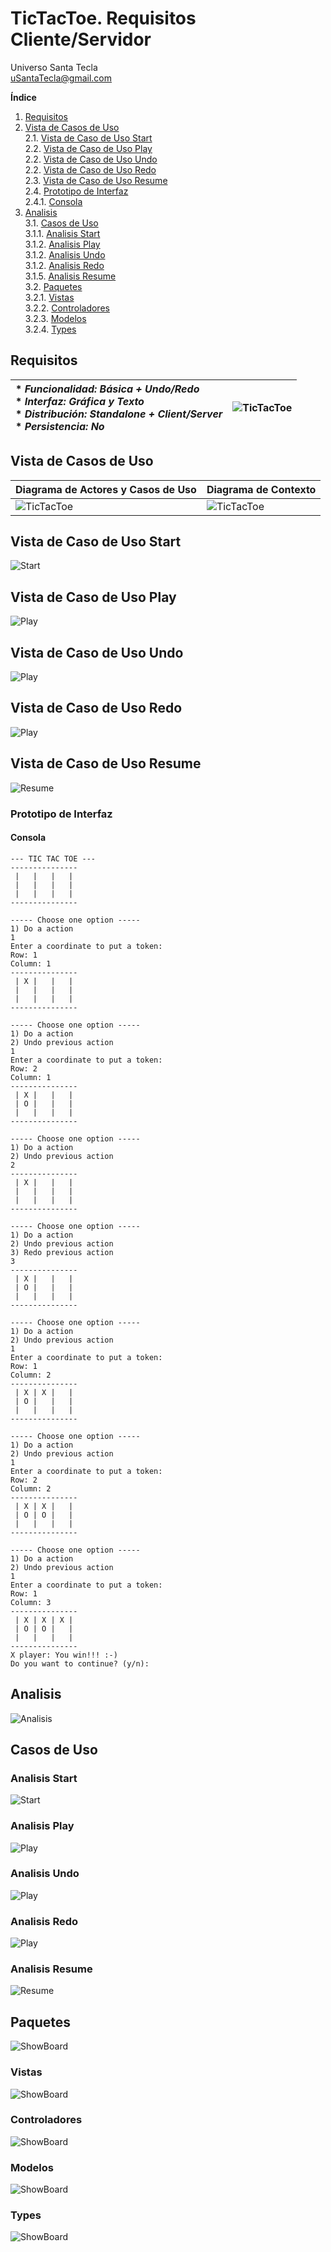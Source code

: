 # TicTacToe. Requisitos Cliente/Servidor
Universo Santa Tecla  
[uSantaTecla@gmail.com](mailto:uSantaTecla@gmail.com)  
  
**Índice**

1. [Requisitos](#requisitos)  
2. [Vista de Casos de Uso](#vista-de-casos-de-uso)  
2.1. [Vista de Caso de Uso Start](#vista-de-caso-de-uso-start)  
2.2. [Vista de Caso de Uso Play](#vista-de-caso-de-uso-play)  
2.2. [Vista de Caso de Uso Undo](#vista-de-caso-de-uso-undo)  
2.2. [Vista de Caso de Uso Redo](#vista-de-caso-de-uso-redo)  
2.3. [Vista de Caso de Uso Resume](#vista-de-caso-de-uso-resume)  
2.4. [Prototipo de Interfaz](#prototipo-de-interfaz)  
2.4.1. [Consola](#consola)  
3. [Analisis](#analisis)  
3.1. [Casos de Uso](#casos-de-uso)  
3.1.1. [Analisis Start](#analisis-start)  
3.1.2. [Analisis Play](#analisis-play)  
3.1.2. [Analisis Undo](#analisis-undo)  
3.1.2. [Analisis Redo](#analisis-redo)  
3.1.5. [Analisis Resume](#analisis-resume)  
3.2. [Paquetes](#paquetes)  
3.2.1. [Vistas](#vistas)  
3.2.2. [Controladores](#controladores)  
3.2.3. [Modelos](#modelos)  
3.2.4. [Types](#types)  
  
## Requisitos  

| * _Funcionalidad: **Básica + Undo/Redo**_<br/>  * _Interfaz: **Gráfica y Texto**_<br/>  * _Distribución: **Standalone + Client/Server**_<br/>  * _Persistencia: **No**_<br/> | ![TicTacToe](../docs/images/tictactoe.png) | 
| :------- | :------: |  

## Vista de Casos de Uso  

| Diagrama de Actores y Casos de Uso | Diagrama de Contexto |
|---|---|
| ![TicTacToe](./docs/diagrams/out/vistaCasosUso/casosUso/useCase.svg) | ![TicTacToe](./docs/diagrams/out/vistaCasosUso/diagramaEstadosGeneral/StateDiagramGameStates(ContextDiagram).svg) |  

## Vista de Caso de Uso Start  
![Start](./docs/diagrams/out/vistaCasosUso/casoUsoStart/StateDiagramFluxInitialState.svg)  

## Vista de Caso de Uso Play  
![Play](./docs/diagrams/out/vistaCasosUso/casoUsoPlay/StateDiagramFluxPlayState.svg)  

## Vista de Caso de Uso Undo  
![Play](./docs/diagrams/out/vistaCasosUso/casoUsoUndo/StateDiagramFluxUndoState.svg)  

## Vista de Caso de Uso Redo  
![Play](./docs/diagrams/out/vistaCasosUso/casoUsoRedo/StateDiagramRedoUndoState.svg)  

## Vista de Caso de Uso Resume  
![Resume](./docs/diagrams/out/vistaCasosUso/casoUsoResume/resume_usecase.svg) 

### Prototipo de Interfaz  

#### Consola  

```
--- TIC TAC TOE ---
---------------
 |   |   |   | 
 |   |   |   | 
 |   |   |   | 
---------------

----- Choose one option -----
1) Do a action
1
Enter a coordinate to put a token:
Row: 1
Column: 1
---------------
 | X |   |   | 
 |   |   |   | 
 |   |   |   | 
---------------

----- Choose one option -----
1) Do a action
2) Undo previous action
1
Enter a coordinate to put a token:
Row: 2
Column: 1
---------------
 | X |   |   | 
 | O |   |   | 
 |   |   |   | 
---------------

----- Choose one option -----
1) Do a action
2) Undo previous action
2
---------------
 | X |   |   | 
 |   |   |   | 
 |   |   |   | 
---------------

----- Choose one option -----
1) Do a action
2) Undo previous action
3) Redo previous action
3
---------------
 | X |   |   | 
 | O |   |   | 
 |   |   |   | 
---------------

----- Choose one option -----
1) Do a action
2) Undo previous action
1
Enter a coordinate to put a token:
Row: 1
Column: 2
---------------
 | X | X |   | 
 | O |   |   | 
 |   |   |   | 
---------------

----- Choose one option -----
1) Do a action
2) Undo previous action
1
Enter a coordinate to put a token:
Row: 2
Column: 2
---------------
 | X | X |   | 
 | O | O |   | 
 |   |   |   | 
---------------

----- Choose one option -----
1) Do a action
2) Undo previous action
1
Enter a coordinate to put a token:
Row: 1
Column: 3
---------------
 | X | X | X | 
 | O | O |   | 
 |   |   |   | 
---------------
X player: You win!!! :-)
Do you want to continue? (y/n): 
```

## Analisis  
![Analisis](./docs/diagrams/out/Analisis/analisisGeneral/analisis.svg)  

## Casos de Uso  

### Analisis Start  
![Start](./docs/diagrams/out/Analisis/analisisStart/start.svg)  

### Analisis Play 
![Play](./docs/diagrams/out/Analisis/analisisPlay/play.svg)  

### Analisis Undo 
![Play](./docs/diagrams/out/Analisis/analisisUndo/undo.svg)  

### Analisis Redo 
![Play](./docs/diagrams/out/Analisis/analisisRedo/redo.svg)  

### Analisis Resume  
![Resume](./docs/diagrams/out/Analisis/analisisResume/resume.svg)  

## Paquetes  
![ShowBoard](./docs/diagrams/out/Analisis/arquitecturaPaquetes/arquitectura-paquetes.svg)  

### Vistas  
![ShowBoard](./docs/diagrams/out/Analisis/paquetesViews/packageViews.svg)  

### Controladores  
![ShowBoard](./docs/diagrams/out/Analisis/paquetesControllers/packageControllers.svg)  

### Modelos  
![ShowBoard](./docs/diagrams/out/Analisis/paquetesModels/modelspackage.svg)  

### Types  
![ShowBoard](./docs/diagrams/out/Analisis/paquetesTypes/typespackages.svg)  
